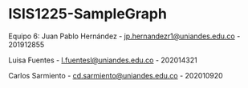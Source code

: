 # ISIS1225-SampleGraph
Equipo 6:
Juan Pablo Hernández - jp.hernandezr1@uniandes.edu.co - 201912855 

Luisa Fuentes - l.fuentesl@uniandes.edu.co - 202014321 

Carlos Sarmiento - cd.sarmiento@uniandes.edu.co - 202010920 

